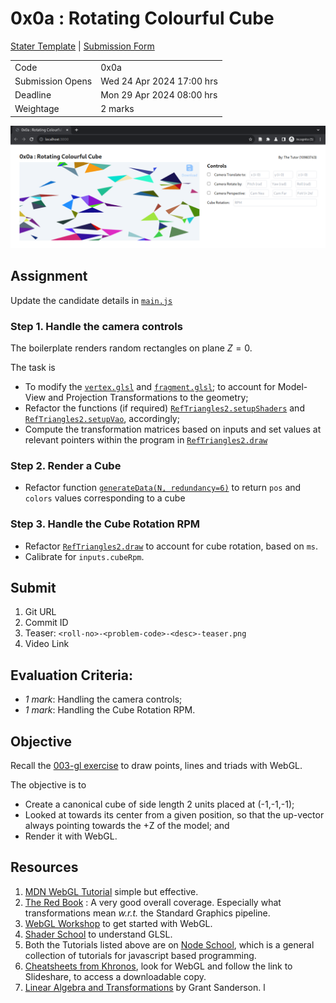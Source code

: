 # 0x0a : Rotating Colourful Cube #
[Stater Template](https://github.com/tiet-ucs505/0x0a-rotating-colourful-cube)
| [Submission Form](https://docs.google.com/forms/d/e/1FAIpQLScBTZfmCkCzzmxTJflvpqvf628hT3GuNwgTAytvYyUImJc-cQ/viewform?usp=pp_url&entry.1189318782=3CO6&entry.294246879=10210000&entry.117129202=Shakti+Mann&entry.1197422271=https://github.com/shaktimann000/0x0a)

|                  |                              |
|------------------|------------------------------|
| Code             | 0x0a                         |
| Submission Opens | Wed 24 Apr 2024 17:00 hrs    |
| Deadline         | Mon 29 Apr 2024 08:00 hrs    |
| Weightage        | 2 marks                      |

![](./assets/0x0a.png)

## Assignment ##
Update the candidate details in [`main.js`](./main.js)

### Step 1. Handle the camera controls ###

The boilerplate renders random rectangles on plane
$Z=0$.

The task is 
+ To modify the [`vertex.glsl`](./vertex.glsl) and
  [`fragment.glsl`](./fragment.glsl); to account for
  Model-View and Projection Transformations to the
  geometry;
+ Refactor the functions (if required)
  [`RefTriangles2.setupShaders`](./ref-triangles-2/index.js#L42-L97)
  and
  [`RefTriangles2.setupVao`](./ref-triangles-2/index.js#L116-L181),
  accordingly;
+ Compute the transformation matrices based on inputs
  and set values at relevant pointers within the
  program in
  [`RefTriangles2.draw`](./ref-triangles-2/index.js#L206-L224)

### Step 2. Render a Cube ###
+ Refactor function [`generateData(N,
  redundancy=6)`](./experiment.js#L64-71) to return
  `pos` and `colors` values corresponding to a cube

### Step 3. Handle the Cube Rotation RPM ###
+ Refactor
  [`RefTriangles2.draw`](./ref-triangles-2/index.js#L206-L224)
  to account for cube rotation, based on `ms`.
+ Calibrate for `inputs.cubeRpm`.

## Submit ##

1. Git URL
2. Commit ID
3. Teaser: `<roll-no>-<problem-code>-<desc>-teaser.png`
4. Video Link

## Evaluation Criteria: ##

+ *1 mark*: Handling the camera controls;
+ *1 mark*: Handling the Cube Rotation RPM.

## Objective ##

Recall the [003-gl
exercise](https://github.com/tiet-ucs505/003-gl) to
draw points, lines and triads with WebGL.

The objective is to 
+ Create a canonical cube of side length 2 units placed
  at (-1,-1,-1);
+ Looked at towards its center from a given position,
  so that the up-vector always pointing towards the +Z
  of the model; and
+ Render it with WebGL.

## Resources ##

1. [MDN WebGL
   Tutorial](https://developer.mozilla.org/en-US/docs/Web/API/WebGL_API/Tutorial)
   simple but effective.
2. [The Red
   Book](https://www.cs.utexas.edu/users/fussell/courses/cs354/handouts/Addison.Wesley.OpenGL.Programming.Guide.8th.Edition.Mar.2013.ISBN.0321773039.pdf) :
   A very good overall coverage.  Especially what
   transformations mean *w.r.t.* the Standard Graphics
   pipeline.
2. [WebGL
   Workshop](https://github.com/stackgl/webgl-workshop)
   to get started with WebGL.
2. [Shader
   School](https://github.com/stackgl/shader-school) to
   understand GLSL.
3. Both the Tutorials listed above are on [Node
   School](https://nodeschool.io/), which is a general
   collection of tutorials for javascript based
   programming.
4. [Cheatsheets from
   Khronos](https://www.khronos.org/developers/reference-cards/),
   look for WebGL and follow the link to Slideshare, to
   access a downloadable copy.
5. [Linear Algebra and
   Transformations](https://www.3blue1brown.com/topics/linear-algebra)
   by Grant Sanderson.
l
